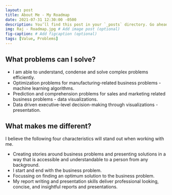 ```yaml
---
layout: post
title: About Me - My Roadmap
date: 2021-07-31 12:30:00 -0500
description: You’ll find this post in your `_posts` directory. Go ahead and edit it and re-build the site to see your changes. # Add post description (optional)
img: Raj - Roadmap.jpg # Add image post (optional)
fig-caption: # Add figcaption (optional)
tags: [Value, Problems]
---
```

## What problems can I solve?
* I am able to understand, condense and solve complex problems efficiently.
* Optimization problems for manufacturing-related business problems - machine learning algorithms.
* Prediction and comprehension problems for sales and marketing related business problems - data visualizations.
* Data driven executive-level decision-making through visualizations - presentation.

## What makes me different?
I believe the following four characteristics will stand out when working with me.
* Creating stories around business problems and presenting solutions in a way that is accessible and understandable to a person from any background.
* I start and end with the business problem.
* Focussing on finding an optimum solution to the business problem.
* My report writing and presentation skills deliver professional looking, concise, and insightful reports and presentations.